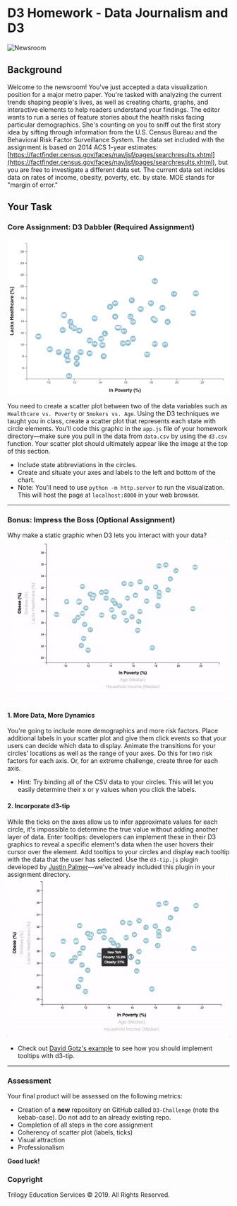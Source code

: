 # D3 Homework - Data Journalism and D3

![Newsroom](https://media.giphy.com/media/v2xIous7mnEYg/giphy.gif)

## Background
Welcome to the newsroom! You've just accepted a data visualization position for a major metro paper. You're tasked with analyzing the current trends shaping people's lives, as well as creating charts, graphs, and interactive elements to help readers understand your findings.
The editor wants to run a series of feature stories about the health risks facing particular demographics. She's counting on you to sniff out the first story idea by sifting through information from the U.S. Census Bureau and the Behavioral Risk Factor Surveillance System.
The data set included with the assignment is based on 2014 ACS 1-year estimates: [https://factfinder.census.gov/faces/nav/jsf/pages/searchresults.xhtml](https://factfinder.census.gov/faces/nav/jsf/pages/searchresults.xhtml), but you are free to investigate a different data set. The current data set incldes data on rates of income, obesity, poverty, etc. by state. MOE stands for "margin of error."

## Your Task

### Core Assignment: D3 Dabbler (Required Assignment)
![4-scatter](Images/4-scatter.jpg)

You need to create a scatter plot between two of the data variables such as `Healthcare vs. Poverty` or `Smokers vs. Age`.
Using the D3 techniques we taught you in class, create a scatter plot that represents each state with circle elements. You'll code this graphic in the `app.js` file of your homework directory—make sure you pull in the data from `data.csv` by using the `d3.csv` function. Your scatter plot should ultimately appear like the image at the top of this section.
* Include state abbreviations in the circles.
* Create and situate your axes and labels to the left and bottom of the chart.
* Note: You'll need to use `python -m http.server` to run the visualization. This will host the page at `localhost:8000` in your web browser.
- - -

### Bonus: Impress the Boss (Optional Assignment)
Why make a static graphic when D3 lets you interact with your data?
![7-animated-scatter](Images/7-animated-scatter.gif)

#### 1. More Data, More Dynamics
You're going to include more demographics and more risk factors. Place additional labels in your scatter plot and give them click events so that your users can decide which data to display. Animate the transitions for your circles' locations as well as the range of your axes. Do this for two risk factors for each axis. Or, for an extreme challenge, create three for each axis.
* Hint: Try binding all of the CSV data to your circles. This will let you easily determine their x or y values when you click the labels.

#### 2. Incorporate d3-tip
While the ticks on the axes allow us to infer approximate values for each circle, it's impossible to determine the true value without adding another layer of data. Enter tooltips: developers can implement these in their D3 graphics to reveal a specific element's data when the user hovers their cursor over the element. Add tooltips to your circles and display each tooltip with the data that the user has selected. Use the `d3-tip.js` plugin developed by [Justin Palmer](https://github.com/Caged)—we've already included this plugin in your assignment directory.
![8-tooltip](Images/8-tooltip.gif)
* Check out [David Gotz's example](https://bl.ocks.org/davegotz/bd54b56723c154d25eedde6504d30ad7) to see how you should implement tooltips with d3-tip.
- - -

### Assessment
Your final product will be assessed on the following metrics:
* Creation of a **new** repository on GitHub called `D3-Challenge` (note the kebab-case). Do not add to an already existing repo.
* Completion of all steps in the core assignment
* Coherency of scatter plot (labels, ticks)
* Visual attraction
* Professionalism

**Good luck!**

### Copyright
Trilogy Education Services © 2019. All Rights Reserved.